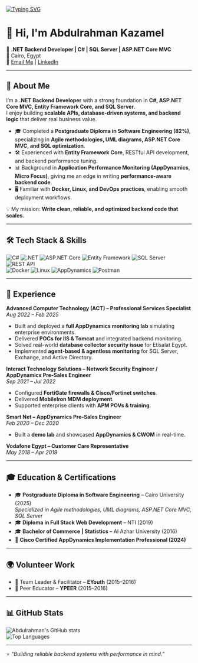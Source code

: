 <!-- Typing animation intro -->
[![Typing SVG](https://readme-typing-svg.herokuapp.com?size=24&duration=4000&color=1ABC9C&vCenter=true&lines=Hi%2C+I'm+Abdulrahman+Kazamel+👋;ASP.NET+Core+.NET+Backend+Developer;SQL+Server+%7C+Entity+Framework+Core;Performance+Aware+Engineer)](https://git.io/typing-svg)

# 👋 Hi, I'm Abdulrahman Kazamel  

🎯 **.NET Backend Developer | C# | SQL Server | ASP.NET Core MVC**  
📍 Cairo, Egypt  
📧 [Email Me](mailto:Abdulrahmankazamel@gmail.com) | [LinkedIn](https://www.linkedin.com/in/abdulrahman-kazamel/) 

---

## 🚀 About Me  

I’m a **.NET Backend Developer** with a strong foundation in **C#, ASP.NET Core MVC, Entity Framework Core, and SQL Server**.  
I enjoy building **scalable APIs, database-driven systems, and backend logic** that deliver real business value.  

- 🎓 Completed a **Postgraduate Diploma in Software Engineering (82%)**, specializing in **Agile methodologies, UML diagrams, ASP.NET Core MVC, and SQL optimization**.  
- 🛠️ Experienced with **Entity Framework Core**, RESTful API development, and backend performance tuning.  
- 📊 Background in **Application Performance Monitoring (AppDynamics, Micro Focus)**, giving me an edge in writing **performance-aware backend code**.  
- 🖥️ Familiar with **Docker, Linux, and DevOps practices**, enabling smooth deployment workflows.  

💡 My mission: **Write clean, reliable, and optimized backend code that scales.**

---

## 🛠️ Tech Stack & Skills  

![C#](https://img.shields.io/badge/C%23-239120?style=for-the-badge&logo=c-sharp&logoColor=white)  ![.NET](https://img.shields.io/badge/.NET-512BD4?style=for-the-badge&logo=dotnet&logoColor=white)  ![ASP.NET Core](https://img.shields.io/badge/ASP.NET%20Core-512BD4?style=for-the-badge&logo=dotnet&logoColor=white)  ![Entity Framework](https://img.shields.io/badge/Entity%20Framework-512BD4?style=for-the-badge&logo=dotnet&logoColor=white)  ![SQL Server](https://img.shields.io/badge/SQL%20Server-CC2927?style=for-the-badge&logo=microsoftsqlserver&logoColor=white)  ![REST API](https://img.shields.io/badge/REST%20API-02569B?style=for-the-badge&logo=swagger&logoColor=white)  
![Docker](https://img.shields.io/badge/Docker-2496ED?style=for-the-badge&logo=docker&logoColor=white)  ![Linux](https://img.shields.io/badge/Linux-FCC624?style=for-the-badge&logo=linux&logoColor=black)  ![AppDynamics](https://img.shields.io/badge/AppDynamics-007396?style=for-the-badge&logo=cisco&logoColor=white)  ![Postman](https://img.shields.io/badge/Postman-FF6C37?style=for-the-badge&logo=postman&logoColor=white)  

---

## 💼 Experience  

**Advanced Computer Technology (ACT) – Professional Services Specialist**  
*Aug 2022 – Feb 2025*  
- Built and deployed a **full AppDynamics monitoring lab** simulating enterprise environments.  
- Delivered **POCs for IIS & Tomcat** and integrated backend monitoring.  
- Solved real-world **database collector security issue** for Etisalat Egypt.  
- Implemented **agent-based & agentless monitoring** for SQL Server, Exchange, and Active Directory.  

**Interact Technology Solutions – Network Security Engineer / AppDynamics Pre-Sales Engineer**  
*Sep 2021 – Jul 2022*  
- Configured **FortiGate firewalls & Cisco/Fortinet switches**.  
- Delivered **MobileIron MDM deployment**.  
- Supported enterprise clients with **APM POVs & training**.  

**Smart Net – AppDynamics Pre-Sales Engineer**  
*Feb 2020 – Dec 2020*  
- Built a **demo lab** and showcased **AppDynamics & CWOM** in real-time.  

**Vodafone Egypt – Customer Care Representative**  
*May 2018 – Apr 2019*  

---

## 🎓 Education & Certifications  

- 🎓 **Postgraduate Diploma in Software Engineering** – Cairo University (2025)  
  *Specialized in Agile methodologies, UML diagrams, ASP.NET Core MVC, SQL Server*  
- 🎓 **Diploma in Full Stack Web Development** – NTI (2019)  
- 🎓 **Bachelor of Commerce | Statistics** – Al Azhar University (2016)  
- 📜 **Cisco Certified AppDynamics Implementation Professional (2024)**  

---

## 🌍 Volunteer Work  

- 🤝 Team Leader & Facilitator – **EYouth** (2015–2016)  
- 👥 Peer Educator – **YPEER** (2015–2016)  

---

## 📊 GitHub Stats  

![Abdulrahman's GitHub stats](https://github-readme-stats.vercel.app/api?username=Abdulrahman-Kazamel&show_icons=true&theme=radical)  
![Top Languages](https://github-readme-stats.vercel.app/api/top-langs/?username=Abdulrahman-Kazamel&layout=compact&theme=radical)  

---

⭐️ *“Building reliable backend systems with performance in mind.”*  

